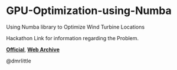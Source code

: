 # GPU-Optimization-using-Numba
Using Numba library to Optimize Wind Turbine Locations

Hackathon Link for information regarding the Problem.

[**Official**](https://www.hackerearth.com/challenges/competitive/shell-hackathon/), [**Web Archive**](https://web.archive.org/web/20201024153620/https://www.hackerearth.com/challenges/competitive/shell-hackathon/)

@dmrlittle

